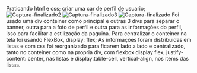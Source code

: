 Praticando html e css;
criar uma car de perfil de usuario;
![Captura-finalizado2](https://user-images.githubusercontent.com/87935531/190865256-711fc62a-4f4a-47de-a41a-ea4fac640031.JPG)
![Captura-finalizado3](https://user-images.githubusercontent.com/87935531/190865257-e9b8b83b-97cc-461b-90e3-819fc5392a11.JPG)
![Captura-finalizado](https://user-images.githubusercontent.com/87935531/190865265-b291c029-aa73-437e-94a1-dfff2b09bec7.JPG)
Foi usado uma div conteiner como principal e outras 3 divs para separar o banner, outra para a foto de perfil e outra para as informações do perfil, isso para facilitar a estilização da paguina. Para centralizar o conteiner na tela foi usando FlexBox, display: flex; As informações foram distribuidas em listas e com css foi reorganizado para ficarem lado a lado e centralizado, tanto no conteiner como na propria div, com flexbox display flex, justify-content: center, nas listas e display:table-cell, vertical-align, nos items das listas.
